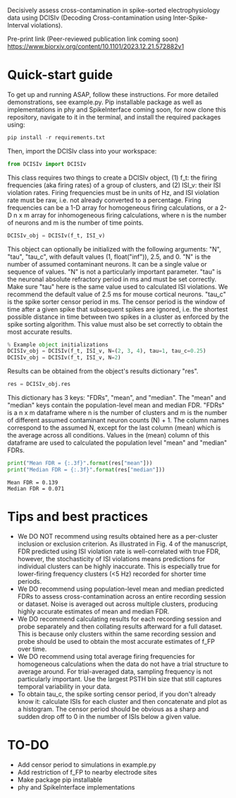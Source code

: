 Decisively assess cross-contamination in spike-sorted electrophysiology data using DCISIv (Decoding Cross-contamination using Inter-Spike-Interval violations).

Pre-print link (Peer-reviewed publication link coming soon)
https://www.biorxiv.org/content/10.1101/2023.12.21.572882v1

# Quick-start guide

To get up and running ASAP, follow these instructions. For more detailed demonstrations, see example.py. Pip installable package as well as implementations in phy and SpikeInterface coming soon, for now clone this repository, navigate to it in the terminal, and install the required packages using:
```python
pip install -r requirements.txt
```

Then, import the DCISIv class into your workspace:  

```python
from DCISIv import DCISIv
```
This class requires two things to create a DCISIv object, (1) f_t: the firing frequencies (aka firing rates) of a group of clusters, and (2) ISI_v: their ISI violation rates. Firing frequencies must be in units of Hz, and ISI violation rate must be raw, i.e. not already converted to a percentage. Firing frequencies can be a 1-D array for homogeneous firing calculations, or a 2-D n x m array for inhomogeneous firing calculations, where n is the number of neurons and m is the number of time points.
```python
DCISIv_obj = DCISIv(f_t, ISI_v)
```
This object can optionally be initialized with the following arguments: "N", "tau", "tau_c", with default values (1, float("inf")), 2.5, and 0. "N" is the number of assumed contaminant neurons. It can be a single value or sequence of values. "N" is not a particularly important parameter. "tau" is the neuronal absolute refractory period in ms and must be set correctly. Make sure "tau" here is the same value used to calculated ISI violations. We recommend the default value of 2.5 ms for mouse cortical neurons. "tau_c" is the spike sorter censor period in ms. The censor period is the window of time after a given spike that subsequent spikes are ignored, i.e. the shortest possible distance in time between two spikes in a cluster as enforced by the spike sorting algorithm. This value must also be set correctly to obtain the most accurate results.

```python
% Example object initializations 
DCISIv_obj = DCISIv(f_t, ISI_v, N=(2, 3, 4), tau=1, tau_c=0.25)
DCISIv_obj = DCISIv(f_t, ISI_v, N=2)
```

Results can be obtained from the object's results dictionary "res". 
```python
res = DCISIv_obj.res
```
This dictionary has 3 keys: "FDRs", "mean", and "median". The "mean" and "median" keys contain the population-level mean and median FDR. "FDRs" is a n x m dataframe where n is the number of clusters and m is the number of different assumed contaminant neuron counts (N) + 1. The column names correspond to the assumed N, except for the last column (mean) which is the average across all conditions. Values in the (mean) column of this dataframe are used to calculated the population level "mean" and "median" FDRs.
```python
print("Mean FDR = {:.3f}".format(res["mean"]))
print("Median FDR = {:.3f}".format(res["median"]))
```
```
Mean FDR = 0.139
Median FDR = 0.071
```

# Tips and best practices

- We DO NOT recommend using results obtained here as a per-cluster inclusion or exclusion criterion. As illustrated in Fig. 4 of the manuscript, FDR predicted using ISI violation rate is well-correlated with true FDR, however, the stochasticity of ISI violations means predictions for individual clusters can be highly inaccurate. This is especially true for lower-firing frequency clusters (<5 Hz) recorded for shorter time periods.
- We DO recommend using population-level mean and median predicted FDRs to assess cross-contamination across an entire recording session or dataset. Noise is averaged out across multiple clusters, producing highly accurate estimates of mean and median FDR.
- We DO recommend calculating results for each recording session and probe separately and then collating results afterward for a full dataset. This is because only clusters within the same recording session and probe should be used to obtain the most accurate estimates of f_FP over time.  
- We DO recommend using total average firing frequencies for homogeneous calculations when the data do not have a trial structure to average around. For trial-averaged data, sampling frequency is not particularly important. Use the largest PSTH bin size that still captures temporal variability in your data.
- To obtain tau_c, the spike sorting censor period, if you don't already know it: calculate ISIs for each cluster and then concatenate and plot as a histogram. The censor period should be obvious as a sharp and sudden drop off to 0 in the number of ISIs below a given value.

# TO-DO
- Add censor period to simulations in example.py
- Add restriction of f_FP to nearby electrode sites
- Make package pip installable
- phy and SpikeInterface implementations 
